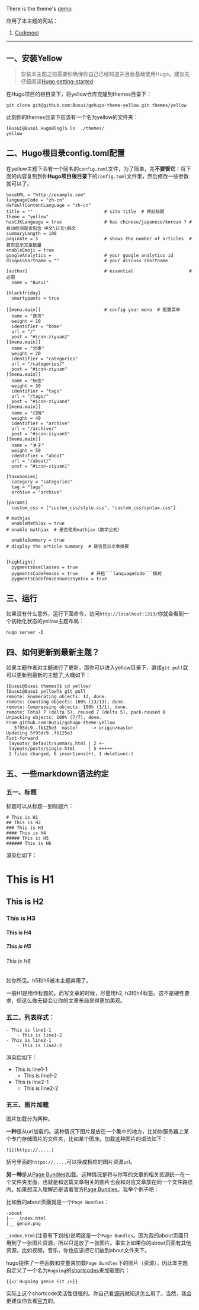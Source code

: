 There is the theme's [demo](https://codepool.top)

应用了本主题的网站：

1. [Codepool](https://codepool.top)

---

## 一、安装Yellow


> 安装本主题之前需要你确保你自己已经知道并且会基础使用Hugo。建议先仔细阅读[Hugo getting-started](https://gohugo.io/getting-started/installing/)


在Hugo项目的根目录下，将yellow仓库克隆到themes目录下：
```
git clone git@github.com:Busui/gohugo-theme-yellow.git themes/yellow
```

此刻你的themes目录下应该有一个名为yellow的文件夹：

```
[Busui@Busui HugoBlog]$ ls  ./themes/
yellow
```

## 二、Hugo根目录config.toml配置

在yellow主题下会有一个同名的`config.toml`文件，为了简单，先**不要管它**！将下面的内容复制到你**Hugo项目根目录**下的`config.toml`文件里，然后修改一些参数就可以了。

```
baseURL = "http://example.com"
languageCode = "zh-cn"
defaultContentLanguage = "zh-cn"
title = ""                           # site title  # 网站标题
theme = "yellow"
hasCJKLanguage = true                # has chinese/japanese/korean ? # 自动检测是否包含 中文\日文\韩文
summaryLength = 100
paginate = 5                         # shows the number of articles  # 首页显示文章数量
enableEmoji = true
googleAnalytics =                    # your google analytics id
disqusShortname = ""                 # your discuss shortname

[author]                             # essential                     # 必需
  name = "Busui"

[blackfriday]
  smartypants = true

[[menu.main]]                        # config your menu  # 配置菜单
  name = "首页"
  weight = 10
  identifier = "home"
  url = "/"
  post = "#icon-ziyuan2"
[[menu.main]]
  name = "分类"
  weight = 20
  identifier = "categories"
  url = "/categories/"
  post = "#icon-ziyuan"
[[menu.main]]
  name = "标签"
  weight = 30
  identifier = "tags"
  url = "/tags/"
  post = "#icon-ziyuan4"
[[menu.main]]
  name = "归档"
  weight = 40
  identifier = "archive"
  url = "/archive/"
  post = "#icon-ziyuan5"
[[menu.main]]
  name = "关于"
  weight = 50
  identifier = "about"
  url = "/about/"
  post = "#icon-ziyuan1"

[taxonomies]
  category = "categories"
  tag = "tags"
  archive = "archive"

[params]
  custom_css = ["custom_css/style.css", "custom_css/syntax.css"]

# mathjax
  enableMathJax = true                                                 # enable mathjax  # 是否使用mathjax（数学公式）

  enableSummary = true                                                 # display the article summary  # 是否显示文章摘要
  

[highlight]
  pygmentsUseClasses = true
  pygmentsCodeFences = true     # 开启```languageCode```模式
  pygmentsCodefencesGuessSyntax = true
```

## 三、运行

如果没有什么意外，运行下面命令，访问`http://localhost:1313/`你就会看到一个初始化状态的yellow主题布局：

```
hugo server -D
```

## 四、如何更新到最新主题？

如果主题作者对主题进行了更新，那你可以进入yellow目录下，直接`git pull`就可以更新到最新的主题了,大概如下：

```
[Busui@Busui themes]$ cd yellow/
[Busui@Busui yellow]$ git pull
remote: Enumerating objects: 13, done.
remote: Counting objects: 100% (13/13), done.
remote: Compressing objects: 100% (1/1), done.
remote: Total 7 (delta 5), reused 7 (delta 5), pack-reused 0
Unpacking objects: 100% (7/7), done.
From github.com:Busui/gohugo-theme-yellow
   5f95dc9..fb125e3  master     -> origin/master
Updating 5f95dc9..fb125e3
Fast-forward
 layouts/_default/summary.html | 2 +-
 layouts/posts/single.html     | 5 +++++
 2 files changed, 6 insertions(+), 1 deletion(-)
```

## 五、一些markdown语法约定

### 五一、标题

标题可以从标题一到标题六：

```
# This is H1
## This is H2
### This is H3
#### This is H4
##### This is H5
###### This is H6
```

渲染后如下：
# This is H1
## This is H2
### This is H3
#### This is H4
##### This is H5
###### This is H6

如你所见。h5和h6被本主题弃用了。

一般H1是用作标题的。而写文章的时候，尽量用h2, h3和h4标签。这不是硬性要求，但这么做无疑会让你的文章布局显得更加美观。


### 五二、列表样式：

```
- This is line1-1
    - This is line1-2
- This is line2-1
    - This is line2-2
```

渲染后如下：

- This is line1-1
    - This is line1-2
- This is line2-1
    - This is line2-2

### 五三、图片加载

图片加载分为两种。

**一种**是从url加载的。这种情况下图片是放在一个集中的地方，比如你服务器上某个专门存储图片的文件夹，比如某个图床。加载这种图片的语法如下：

```
![](https://.....)
```        

括号里面的`https://.....`可以换成相应的图片资源url。

**另一种**是从[Page Bundles](https://gohugo.io/content-management/page-bundles/)加载。这种情况是将与你写的文章的相关资源统一在一个文件夹里面，也就是和这篇文章相关的图片也会和对应文章放在同一个文件路径内。如果想深入理解还是请看官方[Page Bundles](https://gohugo.io/content-management/page-bundles/)。我举个例子吧：

比如我的about页面就是一个`Page Bundles`：
```
-about
|-- _index.html
|__ genie.png
```

`_index.html`(注意有下划线)说明这是一个`Page Bundles`。因为我的about页面只用到了一张图片资源，所以只是放了一张图片。事实上如果你的about页面有其他资源，比如视频，音乐，你也应该把它们放到about文件夹下。

hugo提供了一些函数和变量来加载`Page Bundles`下的图片（资源），因此本主题自定义了一个名为`Hugoimg`的[shortcodes](https://gohugo.io/content-management/shortcodes/)来加载图片：

```
{{</ Hugoimg genie Fit />}}
```


实际上这个shortcode灵活性很强的。你自己看[源码](https://github.com/Busui/gohugo-theme-yellow/blob/master/layouts/shortcodes/Hugoimg.html)就知道怎么用了。当然，我会更建议你去看[官方](https://gohugo.io/templates/shortcode-templates/#single-named-example-image)的。  
